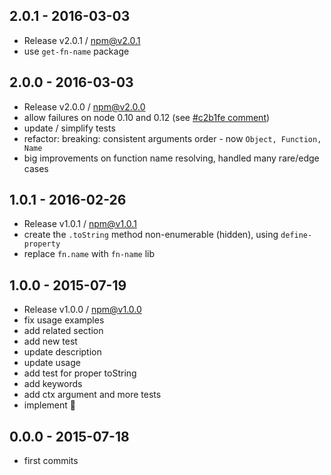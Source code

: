 

## 2.0.1 - 2016-03-03
- Release v2.0.1 / npm@v2.0.1
- use `get-fn-name` package

## 2.0.0 - 2016-03-03
- Release v2.0.0 / npm@v2.0.0
- allow failures on node 0.10 and 0.12 (see [#c2b1fe comment](https://github.com/tunnckoCore/bind-context/commit/c2b1fe0d52b35a17a0c55938a2e81b8a47573a89#commitcomment-16482077))
- update / simplify tests
- refactor: breaking: consistent arguments order - now `Object, Function, Name`
- big improvements on function name resolving, handled many rare/edge cases

## 1.0.1 - 2016-02-26
- Release v1.0.1 / npm@v1.0.1
- create the `.toString` method non-enumerable (hidden), using `define-property`
- replace `fn.name` with `fn-name` lib

## 1.0.0 - 2015-07-19
- Release v1.0.0 / npm@v1.0.0
- fix usage examples
- add related section
- add new test
- update description
- update usage
- add test for proper toString
- add keywords
- add ctx argument and more tests
- implement :star2:

## 0.0.0 - 2015-07-18
- first commits